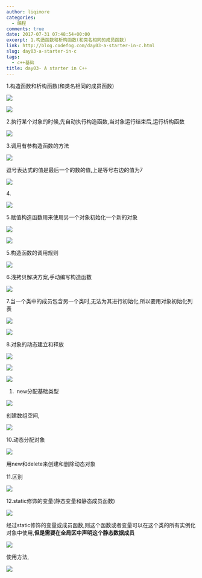 ```yaml
---
author: liqimore
categories:
  - 编程
comments: true
date: 2017-07-31 07:48:54+00:00
excerpt: 1.构造函数和析构函数(和类名相同的成员函数)
link: http://blog.codefog.com/day03-a-starter-in-c.html
slug: day03-a-starter-in-c
tags:
  - c++基础
title: day03- A starter in C++
---
```



1.构造函数和析构函数(和类名相同的成员函数)

![](https://static.codefog.com/qiniu/old/2017/07/b1654ee1e25a643f95190eb2a2e43e38.png)

![](https://static.codefog.com/qiniu/old/2017/07/e1320f48fdb51e399ba316f23ec14640.png)

2.执行某个对象的时候,先自动执行构造函数,当对象运行结束后,运行析构函数

![](https://static.codefog.com/qiniu/old/2017/07/1df3bc90986176eb4ef33662b6020a3f.png)

3.调用有参构造函数的方法

![](https://static.codefog.com/qiniu/old/2017/07/a0c46dcf1f13f596f60cec73e21dba88.png)

逗号表达式的值是最后一个的数的值,上是等号右边的值为7

![](https://static.codefog.com/qiniu/old/2017/07/f49187fb5ab098defd7047ffc59128da.png)

4. 

![](https://static.codefog.com/qiniu/old/2017/07/128ad3486aa3b438f29795614a1e5476.png)

5.赋值构造函数用来使用另一个对象初始化一个新的对象

![](https://static.codefog.com/qiniu/old/2017/07/530b6c6b062bf4c739f7debe9abeea07.png)

![](https://static.codefog.com/qiniu/old/2017/07/574f2ee0d82cf4f456b132d9c1474ee7.png)

5.构造函数的调用规则

![](https://static.codefog.com/qiniu/old/2017/07/756e59cdaa0273bfc358dda0c76933bc.png)

6.浅拷贝解决方案,手动编写构造函数

![](https://static.codefog.com/qiniu/old/2017/07/2f2aacd8046d53c826cbd6af6d6b678c.png)

7.当一个类中的成员包含另一个类时,无法为其进行初始化,所以要用对象初始化列表

![](https://static.codefog.com/qiniu/old/2017/07/84495d27edeb5b665ffadebf7f630db4.png)

![](https://static.codefog.com/qiniu/old/2017/07/35ddccad698eac87f773244386acf3dc.png)

8.对象的动态建立和释放

![](https://static.codefog.com/qiniu/old/2017/07/7ab2284a83161a7e0cbd941f3d0f25e5.png)

![](https://static.codefog.com/qiniu/old/2017/07/2a58bd87a720a950ab5656598cee3d81.png)

![](https://static.codefog.com/qiniu/old/2017/07/d40579549da5e838f937f2324d8b7f7a.png)





  1.  new分配基础类型



![](https://static.codefog.com/qiniu/old/2017/07/7017fa9d1961de32ce8d3fe3165d52a1.png)

创建数组空间,

![](https://static.codefog.com/qiniu/old/2017/07/2d821701d02011d9d7bb018bb333c494.png)

10.动态分配对象

![](https://static.codefog.com/qiniu/old/2017/07/f0ea0506122ab8f7dcf710afacd8e873.png)

用new和delete来创建和删除动态对象

11.区别

![](https://static.codefog.com/qiniu/old/2017/07/38a99facb81e10998d70005cbcb35f6c.png)

12.static修饰的变量(静态变量和静态成员函数)

![](https://static.codefog.com/qiniu/old/2017/07/64ada312fc0cab84d916412d559064f7.png)

经过static修饰的变量或成员函数,则这个函数或者变量可以在这个类的所有实例化对象中使用,**但是需要在全局区中声明这个静态数据成员**

![](https://static.codefog.com/qiniu/old/2017/07/04f4632e4ad71673d54b94ea126c513c.png)

使用方法,

![](https://static.codefog.com/qiniu/old/2017/07/92262a41ebbbcbf463f0d056e04e20e2.png)